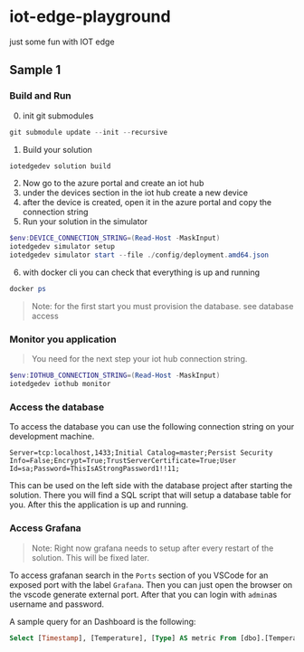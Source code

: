 # iot-edge-playground
just some fun with IOT edge

## Sample 1

### Build and Run

0. init git submodules

```powershell
git submodule update --init --recursive
```

1. Build your solution

```powershell
iotedgedev solution build
```

2. Now go to the azure portal and create an iot hub
3. under the devices section in the iot hub create a new device
4. after the device is created, open it in the azure portal and copy the connection string
5. Run your solution in the simulator

```powershell
$env:DEVICE_CONNECTION_STRING=(Read-Host -MaskInput)
iotedgedev simulator setup   
iotedgedev simulator start --file ./config/deployment.amd64.json
```

6. with docker cli you can check that everything is up and running

```powershell
docker ps
```

> Note: for the first start you must provision the database. see database access

### Monitor you application

> You need for the next step your iot hub connection string.

```powershell
$env:IOTHUB_CONNECTION_STRING=(Read-Host -MaskInput)
iotedgedev iothub monitor
```

### Access the database

To access the database you can use the following connection string on your development machine.

```
Server=tcp:localhost,1433;Initial Catalog=master;Persist Security Info=False;Encrypt=True;TrustServerCertificate=True;User Id=sa;Password=ThisIsAStrongPassword1!!11;
```

This can be used on the left side with the database project after starting the solution. There you will find a SQL script that will setup a database table for you.
After this the application is up and running.

### Access Grafana

> Note: Right now grafana needs to setup after every restart of the solution. This will be fixed later.

To access grafanan search in the `Ports` section of you VSCode for an exposed port with the label `Grafana`. Then you can just open the browser on the vscode generate external port.
After that you can login with `admin`as username and password.

A sample query for an Dashboard is the following:

```sql
Select [Timestamp], [Temperature], [Type] AS metric From [dbo].[Temperature] ORDER BY [Timestamp] DESC
```